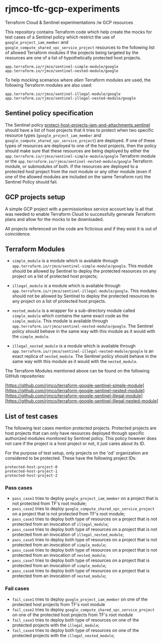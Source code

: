 # rjmco-tfc-gcp-experiments

Terraform Cloud & Sentinel experimentations /w GCP resources

This repository contains Terraform code which help create the mocks for test cases of a Sentinel policy which restrict the use of `google_project_iam_member` and `google_compute_shared_vpc_service_project` resources to the following list of allowed Terraform modules if the projects being targeted by the resources are one of a list of hypothetically protected host projects.

```
app.terraform.io/rjmco/sentinel-simple-module/google
app.terraform.io/rjmco/sentinel-nested-module/google
```

To help mocking scenarios where *alien* Terraform modules are used, the following Terraform modules are also used:

```
app.terraform.io/rjmco/sentinel-illegal-module/google
app.terraform.io/rjmco/sentinel-illegal-nested-module/google
```
## Sentinel policy specification

The Sentinel policy [protect-host-projects-iam-and-attachments.sentinel](sentinel/protect-host-projects-iam-and-attachments.sentinel) should have a list of host projects that it tries to protect when two specific resource types (`google_project_iam_member` and `google_compute_shared_vpc_service_project`) are deployed. If one of these types of resources are deployed to one of the host projects, then the policy should make sure that these resources are being deployed by either the `app.terraform.io/rjmco/sentinel-simple-module/google` Terraform module or the `app.terraform.io/rjmco/sentinel-nested-module/google` Terraform module, or submodules of both. If the resources are deployed to a protected host project from the root module or any other module (even if one of the allowed modules are included on the same Terraform run) the Sentinel Policy should fail.

## GCP projects setup

A simple GCP project with a permissionless service account key is all that was needed to enable Terraform Cloud to successfully generate Terraform plans and allow for the mocks to be downloaded.

All projects referenced on the code are ficticious and if they exist it is out of coincidence.

## Terraform Modules

* `simple_module` is a module which is available through `app.terraform.io/rjmco/sentinel-simple-module/google`. This module should be allowed by Sentinel to deploy the protected resources on any project on a list of protected host projects;

* `illegal_module` is a module which is available through `app.terraform.io/rjmco/sentinel-illegal-module/google`. This modules should not be allowed by Sentinel to deploy the protected resources to any project on a list of protected host projects.

* `nested_module` is a wrapper for a sub-directory module called `simple_module` which contains the same exact code as the `simple_module`. This module is available through `app.terraform.io/rjmco/sentinel-nested-module/google`. The Sentinel policy should behave in the same way with this module as it would with the `simple_module`.

* `illegal_nested_module` is a module which is available through `app.terraform.io/rjmco/sentinel-illegal-nested-module/google` is an exact replica of `nested_module`. The Sentinel policy should behave in the same way with this module as it would with the `nested_module`.

The Terraform Modules mentioned above can be found on the following GitHub repositories:

[https://github.com/rjmco/terraform-google-sentinel-simple-module]
[https://github.com/rjmco/terraform-google-sentinel-nested-module]
[https://github.com/rjmco/terraform-google-sentinel-illegal-module]
[https://github.com/rjmco/terraform-google-sentinel-illegal-nested-module]

## List of test cases

The following test cases mention protected projects. Protected projects are host projects that can only have resources deployed through specific authorized modules monitored by Sentinel policy. This policy however does not care if the project is a host project or not, it just cares about its ID.

For the purpose of test setup, only projects on the 'od' organization are considered to be protected. These have the following project IDs:

```
protected-host-project-0
protected-host-project-1
protected-host-project-2
```

### Pass cases

* `pass_case1` tries to deploy `google_project_iam_member` on a project that is not protected from TF's root module;
* `pass_case2` tries to deploy `google_compute_shared_vpc_service_project` on a project that is not protected from TF's root module;
* `pass_case3` tries to deploy both type of resources on a project that is not protected from an invocation of `illegal_module`;
* `pass_case4` tries to deploy both type of resources on a project that is not protected from an invocation of `illegal_nested_module`;
* `pass_case5` tries to deploy both type of resources on a project that is not protected from an invocation of `simple_module`;
* `pass_case6` tries to deploy both type of resources on a project that is not protected from an invocation of `nested_module`;
* `pass_case7` tries to deploy both type of resources on a project that is protected from an invocation of `simple_module`;
* `pass_case8` tries to deploy both type of resources on a project that is protected from an invocation of `nested_module`;

### Fail cases

* `fail_case1` tries to deploy `google_project_iam_member` on one of the protected host projects from TF's root module
* `fail_case2` tries to deploy `google_compute_shared_vpc_service_project` on one of the protected host projects from TF's root module 
* `fail_case3` tries to deploy both type of resources on one of the protected projects with the `illegal_module`;
* `fail_case4` tries to deploy both type of resources on one of the protected projects with the `illegal_nested_module`;